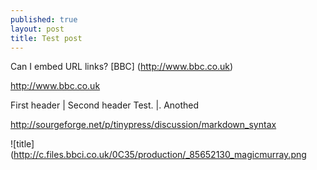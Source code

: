 ```yaml
---
published: true
layout: post
title: Test post
---
```

Can I embed URL links?
[BBC] (http://www.bbc.co.uk)

<http://www.bbc.co.uk>

First header | Second header
Test.              |. Anothed

<http://sourgeforge.net/p/tinypress/discussion/markdown_syntax>

![title](http://c.files.bbci.co.uk/0C35/production/_85652130_magicmurray.png